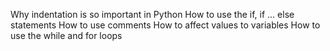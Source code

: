 Why indentation is so important in Python
How to use the if, if ... else statements
How to use comments
How to affect values to variables
How to use the while and for loops